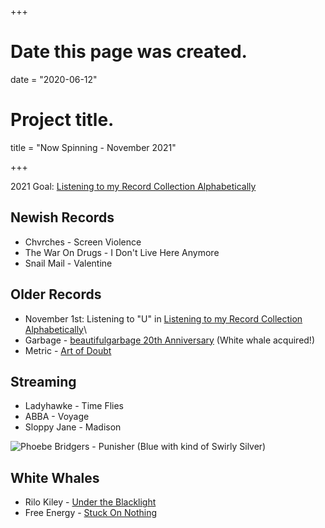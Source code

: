 +++
# Date this page was created.
date = "2020-06-12"

# Project title.
title = "Now Spinning - November 2021"

+++

2021 Goal:  [Listening to my Record Collection Alphabetically](https://paulcutler.org/posts/2021/02/listening-to-my-record-collection-alphabetically/)

## Newish Records
* Chvrches - Screen Violence
* The War On Drugs - I Don't Live Here Anymore 
* Snail Mail - Valentine

## Older Records
* November 1st: Listening to "U" in [Listening to my Record Collection Alphabetically](https://paulcutler.org/posts/2021/02/listening-to-my-record-collection-alphabetically/)\
* Garbage - [beautifulgarbage 20th Anniversary](https://www.discogs.com/release/20848678-Garbage-Beautiful-Garbage) (White whale acquired!)
* Metric - [Art of Doubt](https://www.discogs.com/release/12556189-Metric-Art-Of-Doubt)

## Streaming

* Ladyhawke - Time Flies
* ABBA - Voyage
* Sloppy Jane - Madison



![Phoebe Bridgers - Punisher (Blue with kind of Swirly Silver)](/img/punisher.jpg)

## White Whales
* Rilo Kiley - [Under the Blacklight](https://www.discogs.com/Rilo-Kiley-Under-The-Blacklight/release/3077280)
* Free Energy - [Stuck On Nothing](https://www.discogs.com/Free-Energy-Stuck-On-Nothing/release/2260616)



